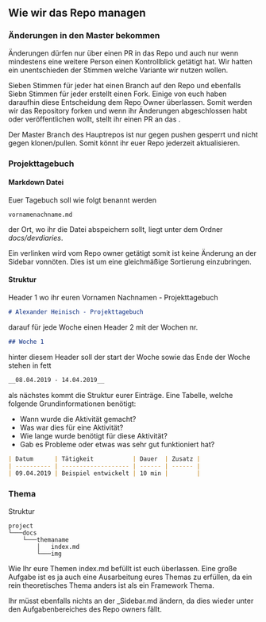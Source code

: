 
## Wie wir das Repo managen

### Änderungen in den Master bekommen

Änderungen dürfen nur über einen PR in das Repo und auch nur wenn mindestens eine weitere Person einen Kontrollblick getätigt hat. Wir hatten ein unentschieden der Stimmen welche Variante wir nutzen wollen. 

Sieben Stimmen für jeder hat einen Branch auf den Repo und ebenfalls Siebn Stimmen für jeder erstellt einen Fork. Einige von euch haben daraufhin diese Entscheidung dem Repo Owner überlassen. Somit werden wir das Repository forken und wenn ihr Änderungen abgeschlossen habt oder veröffentlichen wollt, stellt ihr einen PR an das .

Der Master Branch des Hauptrepos ist nur gegen pushen gesperrt und nicht gegen klonen/pullen. Somit könnt ihr euer Repo jederzeit aktualisieren.


### Projekttagebuch

#### Markdown Datei

Euer Tagebuch soll wie folgt benannt werden 

```
vornamenachname.md
```

der Ort, wo ihr die Datei abspeichern sollt, liegt unter dem Ordner  *docs/devdiaries*.

Ein verlinken wird vom Repo owner getätigt somit ist keine Änderung an der Sidebar vonnöten. Dies ist um eine gleichmäßige Sortierung einzubringen.


#### Struktur

Header 1 wo ihr euren Vornamen Nachnamen - Projekttagebuch

```markdown
# Alexander Heinisch - Projekttagebuch
```

darauf für jede Woche einen Header 2 mit der Wochen nr.

```markdown
## Woche 1
```

hinter diesem Header soll der start der Woche sowie das Ende der Woche stehen in fett 

```markdown
__08.04.2019 - 14.04.2019__
```

als nächstes kommt die Struktur eurer Einträge. Eine Tabelle, welche folgende Grundinformationen benötigt:  
 - Wann wurde die Aktivität gemacht?
 - Was war dies für eine Aktivität?
 - Wie lange wurde benötigt für diese Aktivität?
 - Gab es Probleme oder etwas was sehr gut funktioniert hat?

```markdown
| Datum      | Tätigkeit           | Dauer  | Zusatz |
| ---------- | ------------------- | ------ | ------ |
| 09.04.2019 | Beispiel entwickelt | 10 min |        |

```

### Thema

Struktur

```
project
└───docs
    └───themaname
        │   index.md
        └───img
```

Wie Ihr eure Themen index.md befüllt ist euch überlassen. Eine große Aufgabe ist es ja auch eine Ausarbeitung eures Themas zu erfüllen, da ein rein theoretisches Thema anders ist als ein Framework Thema. 

Ihr müsst ebenfalls nichts an der _Sidebar.md ändern, da dies wieder unter den Aufgabenbereiches des Repo owners fällt.
